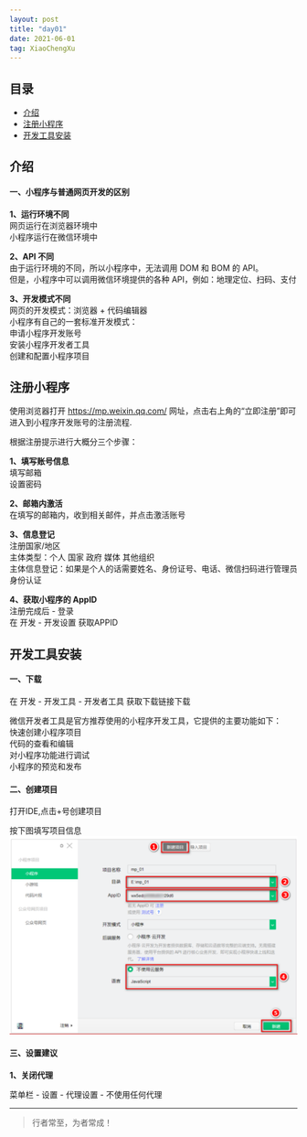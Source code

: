 ```yaml
---
layout: post
title: "day01"
date: 2021-06-01
tag: XiaoChengXu
---
```



## 目录
- [介绍](#content1)   
- [注册小程序](#content2)   
- [开发工具安装](#content3)   





<!-- ************************************************ -->
## <a id="content1">介绍</a>

#### **一、小程序与普通网页开发的区别**

**1、运行环境不同**    
网页运行在浏览器环境中    
小程序运行在微信环境中    


**2、API 不同**    
由于运行环境的不同，所以小程序中，无法调用 DOM 和 BOM 的 API。    
但是，小程序中可以调用微信环境提供的各种 API，例如：地理定位、扫码、支付     


**3、开发模式不同**    
网页的开发模式：浏览器 + 代码编辑器    
小程序有自己的一套标准开发模式：    
申请小程序开发账号   
安装小程序开发者工具    
创建和配置小程序项目    



<!-- ************************************************ -->
## <a id="content2">注册小程序</a>

使用浏览器打开 <a href="https://mp.weixin.qq.com/" target="_blank">https://mp.weixin.qq.com/</a> 网址，点击右上角的“立即注册”即可进入到小程序开发账号的注册流程.

根据注册提示进行大概分三个步骤：

**1、填写账号信息**   
填写邮箱   
设置密码    

**2、邮箱内激活**      
在填写的邮箱内，收到相关邮件，并点击激活账号       

**3、信息登记**   
注册国家/地区      
主体类型：个人  国家  政府  媒体  其他组织        
主体信息登记：如果是个人的话需要姓名、身份证号、电话、微信扫码进行管理员身份认证     

**4、获取小程序的 AppID**    
注册完成后  - 登录   
在 开发 - 开发设置 获取APPID     



<!-- ************************************************ -->
## <a id="content3">开发工具安装</a>

#### **一、下载**    
在 开发 - 开发工具 - 开发者工具 获取下载链接下载     

微信开发者工具是官方推荐使用的小程序开发工具，它提供的主要功能如下：    
快速创建小程序项目    
代码的查看和编辑   
对小程序功能进行调试   
小程序的预览和发布    

#### **二、创建项目**      
打开IDE,点击+号创建项目    

按下图填写项目信息    
<img src="/images/XiaoChengXu/1.png">

#### **三、设置建议**    

**1、关闭代理**   

菜单栏 - 设置 - 代理设置 - 不使用任何代理   




----------
>  行者常至，为者常成！



